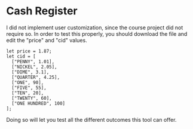 # Cash Register

I did not implement user customization, since the course project did not require so.
In order to test this properly, you should download the file and edit the "price" and "cid" values.

<pre><code>let price = 1.87;
let cid = [
  ["PENNY", 1.01],
  ["NICKEL", 2.05],
  ["DIME", 3.1],
  ["QUARTER", 4.25],
  ["ONE", 90],
  ["FIVE", 55],
  ["TEN", 20],
  ["TWENTY", 60],
  ["ONE HUNDRED", 100]
];</code></pre>

Doing so will let you test all the different outcomes this tool can offer.
